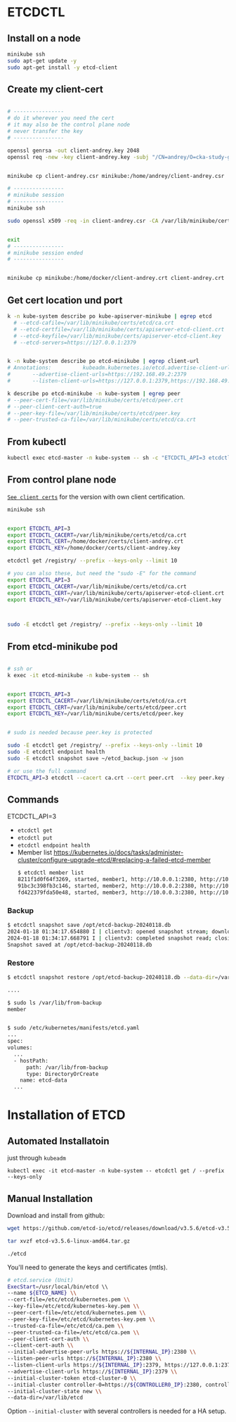 # ETCDCTL


## Install on a node
```bash
minikube ssh
sudo apt-get update -y
sudo apt-get install -y etcd-client
```
## Create my client-cert 
```bash

# ----------------
# do it wherever you need the cert
# it may also be the control plane node
# never transfer the key
# ----------------

openssl genrsa -out client-andrey.key 2048
openssl req -new -key client-andrey.key -subj "/CN=andrey/O=cka-study-guide" -out client-andrey.csr


minikube cp client-andrey.csr minikube:/home/andrey/client-andrey.csr

# ----------------
# minikube session
# ----------------
minikube ssh

sudo openssl x509 -req -in client-andrey.csr -CA /var/lib/minikube/certs/etcd/ca.crt -CAkey /var/lib/minikube/certs/etcd/ca.key -out client-andrey.crt -days 500


exit
# ----------------
# minikube session ended
# ----------------


minikube cp minikube:/home/docker/client-andrey.crt client-andrey.crt
```



## Get cert location und port
```bash
k -n kube-system describe po kube-apiserver-minikube | egrep etcd
  # --etcd-cafile=/var/lib/minikube/certs/etcd/ca.crt
  # --etcd-certfile=/var/lib/minikube/certs/apiserver-etcd-client.crt
  # --etcd-keyfile=/var/lib/minikube/certs/apiserver-etcd-client.key
  # --etcd-servers=https://127.0.0.1:2379


k -n kube-system describe po etcd-minikube | egrep client-url
# Annotations:          kubeadm.kubernetes.io/etcd.advertise-client-urls: # https://192.168.49.2:2379
#       --advertise-client-urls=https://192.168.49.2:2379
#       --listen-client-urls=https://127.0.0.1:2379,https://192.168.49.2:2379

k describe po etcd-minikube -n kube-system | egrep peer
# --peer-cert-file=/var/lib/minikube/certs/etcd/peer.crt
# --peer-client-cert-auth=true
# --peer-key-file=/var/lib/minikube/certs/etcd/peer.key
# --peer-trusted-ca-file=/var/lib/minikube/certs/etcd/ca.crt
```

## From kubectl
```bash
kubectl exec etcd-master -n kube-system -- sh -c "ETCDCTL_API=3 etcdctl get / --prefix --keys-only --limit=10 --cacert /etc/kubernetes/pki/etcd/ca.crt --cert /etc/kubernetes/pki/etcd/server.crt  --key /etc/kubernetes/pki/etcd/server.key" 
```


## From control plane node
[`See client certs`](#create-my-client-cert) for the version with own  client certification.

```bash
minikube ssh


export ETCDCTL_API=3
export ETCDCTL_CACERT=/var/lib/minikube/certs/etcd/ca.crt
export ETCDCTL_CERT=/home/docker/certs/client-andrey.crt
export ETCDCTL_KEY=/home/docker/certs/client-andrey.key

etcdctl get /registry/ --prefix --keys-only --limit 10

# you can also these, but need the "sudo -E" for the command
export ETCDCTL_API=3
export ETCDCTL_CACERT=/var/lib/minikube/certs/etcd/ca.crt
export ETCDCTL_CERT=/var/lib/minikube/certs/apiserver-etcd-client.crt
export ETCDCTL_KEY=/var/lib/minikube/certs/apiserver-etcd-client.key



sudo -E etcdctl get /registry/ --prefix --keys-only --limit 10

```


## From etcd-minikube pod

```bash

# ssh or
k exec -it etcd-minikube -n kube-system -- sh 


export ETCDCTL_API=3
export ETCDCTL_CACERT=/var/lib/minikube/certs/etcd/ca.crt
export ETCDCTL_CERT=/var/lib/minikube/certs/etcd/peer.crt
export ETCDCTL_KEY=/var/lib/minikube/certs/etcd/peer.key


# sudo is needed because peer.key is protected

sudo -E etcdctl get /registry/ --prefix --keys-only --limit 10
sudo -E etcdctl endpoint health
sudo -E etcdctl snapshot save ~/etcd_backup.json -w json

# or use the full command
ETCDCTL_API=3 etcdctl --cacert ca.crt --cert peer.crt  --key peer.key --endpoints https://127.0.0.1:2379

```



## Commands
ETCDCTL_API=3


- `etcdctl get`
- `etcdctl put`
- `etcdctl endpoint health`
- Member list https://kubernetes.io/docs/tasks/administer-cluster/configure-upgrade-etcd/#replacing-a-failed-etcd-member
  ```bash
  $ etcdctl member list
  8211f1d0f64f3269, started, member1, http://10.0.0.1:2380, http://10.0.0.1:2379
  91bc3c398fb3c146, started, member2, http://10.0.0.2:2380, http://10.0.0.2:2379
  fd422379fda50e48, started, member3, http://10.0.0.3:2380, http://10.0.0.3:2379
  ```


### Backup
```bash
$ etcdctl snapshot save /opt/etcd-backup-20240118.db
2024-01-18 01:34:17.654880 I | clientv3: opened snapshot stream; downloading
2024-01-18 01:34:17.668791 I | clientv3: completed snapshot read; closing
Snapshot saved at /opt/etcd-backup-20240118.db
```

### Restore

```bash
$ etcdctl snapshot restore /opt/etcd-backup-20240118.db --data-dir=/var/lib/from-backup

....

$ sudo ls /var/lib/from-backup
member


$ sudo /etc/kubernetes/manifests/etcd.yaml
...
spec:
volumes:
  ...
  - hostPath:
      path: /var/lib/from-backup
      type: DirectoryOrCreate
    name: etcd-data
  ...
```



# Installation of ETCD
## Automated Installatoin
just through `kubeadm`

`kubectl exec -it etcd-master -n kube-system -- etcdctl get / --prefix --keys-only`

## Manual Installation
Download and install from github:
```bash
wget https://github.com/etcd-io/etcd/releases/download/v3.5.6/etcd-v3.5.6-linux-amd64.tar.gz

tar xvzf etcd-v3.5.6-linux-amd64.tar.gz

./etcd
```

You'll need to generate the keys and certificates (mtls).

```bash 
# etcd.service (Unit)
ExecStart=/usr/local/bin/etcd \\
--name ${ETCD_NAME} \\
--cert-file=/etc/etcd/kubernetes.pem \\
--key-file=/etc/etcd/kubernetes-key.pem \\
--peer-cert-file=/etc/etcd/kubernetes.pem \\
--peer-key-file=/etc/etcd/kubernetes-key.pem \\
--trusted-ca-file=/etc/etcd/ca.pem \\
--peer-trusted-ca-file=/etc/etcd/ca.pem \\
--peer-client-cert-auth \\ 
--client-cert-auth \\
--initial-advertise-peer-urls https://${INTERNAL_IP}:2380 \\
--listen-peer-urls https://${INTERNAL_IP}:2380 \\
--listen-client-urls https://${INTERNAL_IP}:2379, https://127.0.0.1:2379 \\
--advertise-client-urls https://${INTERNAL_IP}:2379 \\ 
--initial-cluster-token etcd-cluster-0 \\
--initial-cluster controller-0=https://${CONTROLLER0_IP}:2380, controller-1=https://${CONTROLLER1_IP}:2380 \\
--initial-cluster-state new \\
--data-dir=/var/lib/etcd
```

Option `--initial-cluster` with several controllers is needed for a HA setup.

